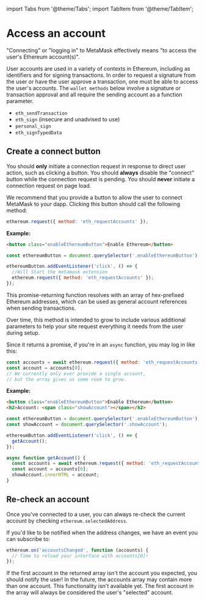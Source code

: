 import Tabs from '@theme/Tabs';
import TabItem from '@theme/TabItem';

# Access an account

"Connecting" or "logging in" to MetaMask effectively means "to access the user's Ethereum account(s)".

User accounts are used in a variety of contexts in Ethereum, including as identifiers and for
signing transactions.
In order to request a signature from the user or have the user approve a transaction, one must be
able to access the user's accounts.
The `wallet methods` below involve a signature or transaction approval and all require the sending
account as a function parameter.

- `eth_sendTransaction`
- `eth_sign` (insecure and unadvised to use)
- `personal_sign`
- `eth_signTypedData`

## Create a connect button

You should **only** initiate a connection request in response to direct user action, such as
clicking a button.
You should **always** disable the "connect" button while the connection request is pending.
You should **never** initiate a connection request on page load.

We recommend that you provide a button to allow the user to connect MetaMask to your dapp.
Clicking this button should call the following method:

```javascript
ethereum.request({ method: 'eth_requestAccounts' });
```

**Example:**

<Tabs>
<TabItem value="html" label="HTML" default>

```html
<button class="enableEthereumButton">Enable Ethereum</button>
```

</TabItem>
<TabItem value="javascript" label="JavaScript">

```javascript
const ethereumButton = document.querySelector('.enableEthereumButton');

ethereumButton.addEventListener('click', () => {
  //Will Start the metamask extension
  ethereum.request({ method: 'eth_requestAccounts' });
});
```

</TabItem>
</Tabs>

This promise-returning function resolves with an array of hex-prefixed Ethereum addresses, which can
be used as general account references when sending transactions.

Over time, this method is intended to grow to include various additional parameters to help your
site request everything it needs from the user during setup.

Since it returns a promise, if you're in an `async` function, you may log in like this:

```javascript
const accounts = await ethereum.request({ method: 'eth_requestAccounts' });
const account = accounts[0];
// We currently only ever provide a single account,
// but the array gives us some room to grow.
```

**Example:**

<Tabs>
<TabItem value="html" label="HTML" default>

```html
<button class="enableEthereumButton">Enable Ethereum</button>
<h2>Account: <span class="showAccount"></span></h2>
```

</TabItem>
<TabItem value="javascript" label="JavaScript">

```javascript
const ethereumButton = document.querySelector('.enableEthereumButton');
const showAccount = document.querySelector('.showAccount');

ethereumButton.addEventListener('click', () => {
  getAccount();
});

async function getAccount() {
  const accounts = await ethereum.request({ method: 'eth_requestAccounts' });
  const account = accounts[0];
  showAccount.innerHTML = account;
}
```

</TabItem>
</Tabs>

## Re-check an account

Once you've connected to a user, you can always re-check the current account by checking
`ethereum.selectedAddress`.

If you'd like to be notified when the address changes, we have an event you can subscribe to:

```javascript
ethereum.on('accountsChanged', function (accounts) {
  // Time to reload your interface with accounts[0]!
});
```

If the first account in the returned array isn't the account you expected, you should notify the user!
In the future, the accounts array may contain more than one account.
This functionality isn't available yet.
The first account in the array will always be considered the user's "selected" account.
